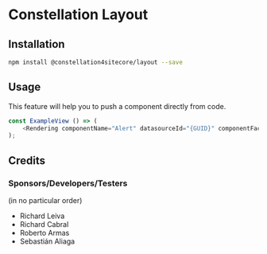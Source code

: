 # Constellation Layout

## Installation

```bash
npm install @constellation4sitecore/layout --save
```

## Usage

This feature will help you to push a component directly from code.

```ts
const ExampleView () => (
    <Rendering componentName="Alert" datasourceId="{GUID}" componentFactory={componentBuilder.getComponentFactory}/>
);

```

## Credits

### Sponsors/Developers/Testers

(in no particular order)

- Richard Leiva
- Richard Cabral
- Roberto Armas
- Sebastián Aliaga

